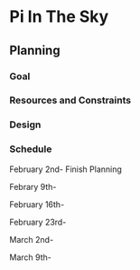# Pi In The Sky

## Planning

### Goal

### Resources and Constraints

### Design

### 
### Schedule

February 2nd- Finish Planning

Febrary 9th-

February 16th-

February 23rd-

March 2nd-

March 9th-
